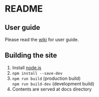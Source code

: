 # README

## User guide
Please read the [wiki](https://github.com/leeyc0/hksalariestax/wiki) for user guide.

## Building the site
1. Install [node.js](https://nodejs.org/en/)
2. `npm install --save-dev`
3. `npm run build` (production build)   
   `npm run build-dev` (development build)
4. Contents are served at docs directory
